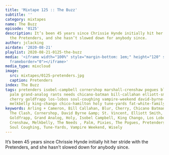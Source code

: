 ```yaml
---
title: 'Mixtape 125 :: The Buzz'
subtitle: ''
category: mixtapes
name: The Buzz
episode: '0125'
description: It’s been 45 years since Chrissie Hynde initially hit her stride with
  the Pretenders, and she hasn’t slowed down for anybody since.
author: jclacking
airdate: '2020-08-21'
playlist: 2020-08-21-0125-the-buzz
media: '<iframe width="100%" style="margin-bottom: 1em;" height="120" src="https://www.mixcloud.com/widget/iframe/?feed=%2Fthe-lacking-org%2Fb3ysrp-125-the-buzz%2F&hide_artwork=1&hide_cover=1&light=1"
  frameborder="0"></iframe>'
media_type: mixcloud
image:
  src: mixtapes/0125-pretenders.jpg
  caption: Pretenders
index: The Buzz
tags: pretenders isobel-campbell cornershop marshall-crenshaw pogues blur wisely clash
  palm grand-analog rants needs chicano-batman bill-callahan elliott-smith pixies
  cherry goldfrapp los-lobos soul-coughing vampire-weekend david-byrne-st-vincent
  melkbelly king-chango chico-hamilton holy tune-yards fat-white-family arling-cameron
keywords: Arling + Cameron, Bill Callahan, Blur, Cherry, Chicano Batman, Chico Hamilton,
  The Clash, Cornershop, David Byrne &amp; St. Vincent, Elliott Smith, Fat White Family,
  Goldfrapp, Grand Analog, Holy, Isobel Campbell, King Chango, Los Lobos, Marshall
  Crenshaw, Melkbelly, The Needs , Palm, Pixies, The Pogues, Pretenders, The Rants,
  Soul Coughing, Tune-Yards, Vampire Weekend, Wisely
---
```

It’s been 45 years since Chrissie Hynde initially hit her stride with the Pretenders, and she hasn’t slowed down for anybody since.
